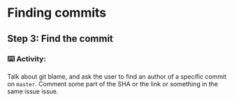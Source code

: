 # Finding commits

## Step 3: Find the commit 

### :keyboard: Activity: 

Talk about git blame, and ask the user to find an author of a specific commit on `master`. Comment some part of the SHA or the link or something in the same issue issue.